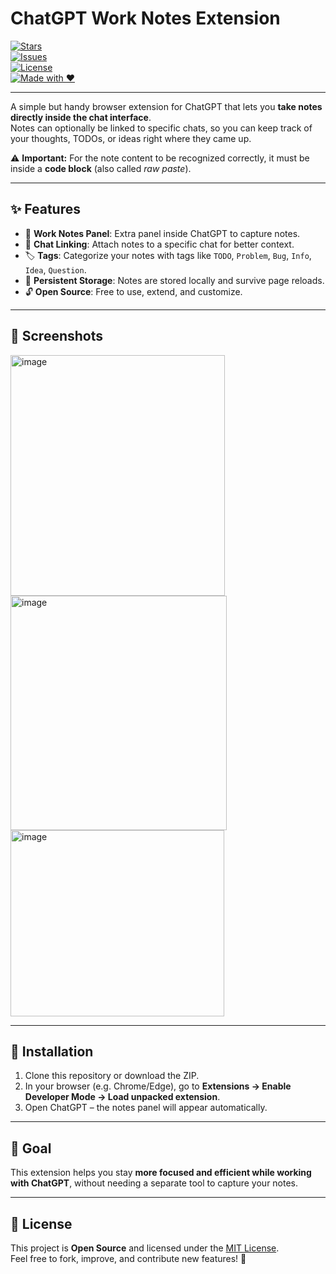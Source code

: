# ChatGPT Work Notes Extension  

[![Stars](https://img.shields.io/github/stars/Herb0002/ChatGPT-Notes?style=for-the-badge&color=yellow)](https://github.com/Herb0002/ChatGPT-Notes/stargazers)  
[![Issues](https://img.shields.io/github/issues/Herb0002/ChatGPT-Notes?style=for-the-badge&color=blue)](https://github.com/Herb0002/ChatGPT-Notes/issues)  
[![License](https://img.shields.io/github/license/Herb0002/ChatGPT-Notes?style=for-the-badge&color=red)](./LICENSE)  
[![Made with ❤️](https://img.shields.io/badge/Made%20with-%E2%9D%A4%EF%B8%8F-red?style=for-the-badge)](#)  

---

A simple but handy browser extension for ChatGPT that lets you **take notes directly inside the chat interface**.  
Notes can optionally be linked to specific chats, so you can keep track of your thoughts, TODOs, or ideas right where they came up.  

⚠️ **Important:** For the note content to be recognized correctly, it must be inside a **code block** (also called *raw paste*).  

---

## ✨ Features  
- 📝 **Work Notes Panel**: Extra panel inside ChatGPT to capture notes.  
- 🔗 **Chat Linking**: Attach notes to a specific chat for better context.  
- 🏷️ **Tags**: Categorize your notes with tags like `TODO`, `Problem`, `Bug`, `Info`, `Idea`, `Question`.  
- 💾 **Persistent Storage**: Notes are stored locally and survive page reloads.  
- 🔓 **Open Source**: Free to use, extend, and customize.  

---

## 📸 Screenshots  
<img width="343" height="385" alt="image" src="https://github.com/user-attachments/assets/a6ba0332-c477-4423-a1bf-4752d7ec8b54" />  
<img width="346" height="375" alt="image" src="https://github.com/user-attachments/assets/ee302a37-beb5-4247-ad08-b10ad27247fd" />  
<img width="342" height="298" alt="image" src="https://github.com/user-attachments/assets/27f099df-ad3a-4559-b337-39f1929d1a35" />  

---

## 🚀 Installation  
1. Clone this repository or download the ZIP.  
2. In your browser (e.g. Chrome/Edge), go to **Extensions → Enable Developer Mode → Load unpacked extension**.  
3. Open ChatGPT – the notes panel will appear automatically.  

---

## 🎯 Goal  
This extension helps you stay **more focused and efficient while working with ChatGPT**, without needing a separate tool to capture your notes.  

---

## 📜 License  
This project is **Open Source** and licensed under the [MIT License](./LICENSE).  
Feel free to fork, improve, and contribute new features! 🚀  

